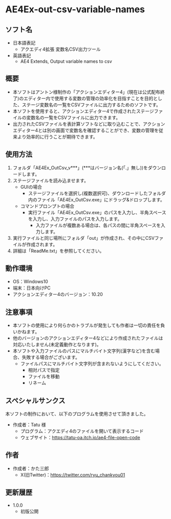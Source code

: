 # AE4Ex-out-csv-variable-names

## ソフト名
- 日本語表記
  - アクエディ4拡張 変数名CSV出力ツール
- 英語表記
  - AE4 Extends, Output variable names to csv

## 概要
- 本ソフトはアントン様制作の「アクションエディター4」(現在は公式配布終了)のエディター内で使用する変数の管理の効率化を目指すことを目的とした、ステージ変数名の一覧をCSVファイルに出力するためのソフトです。
- 本ソフトを使用すると、アクションエディター4で作成されたステージファイルの変数名の一覧をCSVファイルに出力できます。
- 出力されたCSVファイルを表計算ソフトなどに取り込むことで、アクションエディター4とは別の画面で変数名を確認することができ、変数の管理を従来より効率的に行うことが期待できます。

## 使用方法
1. フォルダ「AE4Ex_OutCsv_v***」(***はバージョン名(「.」無し))をダウンロードします。
2. ステージファイルを読み込ませます。
    - GUIの場合
      - ステージファイルを選択し(複数選択可)、ダウンロードしたフォルダ内のファイル「AE4Ex_OutCsv.exe」にドラッグ&ドロップします。
    - コマンドプロンプトの場合
      - 実行ファイル「AE4Ex_OutCsv.exe」のパスを入力し、半角スペースを入力し、入力ファイルのパスを入力します。
        - 入力ファイルが複数ある場合は、各パスの間に半角スペースを入力します。
4. 実行ファイルと同じ場所にフォルダ「out」が作成され、その中にCSVファイルが作成されます。
5. 詳細は「ReadMe.txt」を参照してください。

## 動作環境
- OS：Windows10
- 端末：日本向けPC
- アクションエディター4のバージョン：10.20

## 注意事項
- 本ソフトの使用により何らかのトラブルが発生しても作者は一切の責任を負いかねます。
- 他のバージョンのアクションエディター4などにより作成されたファイルは対応いたしません(未定義動作となります)。
- 本ソフトや入力ファイルのパスにマルチバイト文字列(漢字など)を含む場合、失敗する場合がございます。
  - ファイルパスにマルチバイト文字列が含まれないようにしてください。
    - 相対パスで指定
    - ファイルを移動
    - リネーム

## スペシャルサンクス
本ソフトの制作において、以下のプログラムを使用させて頂きました。

- 作成者：Tatu 様
  - プログラム：アクエディ4のファイルを開いて表示するコード
  - ウェブサイト：https://tatu-oa.itch.io/ae4-file-open-code
 
## 作者
- 作成者：かた三郎
  - X(旧Twitter)：https://twitter.com/ryu_chankyou01
 
## 更新履歴
- 1.0.0
  - 初版公開
